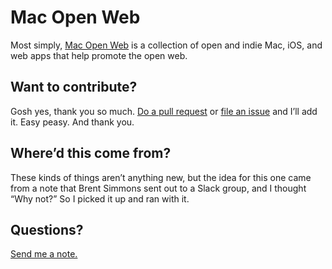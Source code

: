 # Mac Open Web

Most simply, [Mac Open Web](http://macopenweb.com) is a collection of open and indie Mac, iOS, and web apps that help promote the open web. 

## Want to contribute?

Gosh yes, thank you so much. [Do a pull request](https://github.com/good/openweb/pulls) or [file an issue](https://github.com/good/openweb/pulls) and I’ll add it. Easy peasy. And thank you.

## Where’d this come from? 

These kinds of things aren’t anything new, but the idea for this one came from a note that Brent Simmons sent out to a Slack group, and I thought “Why not?” So I picked it up and ran with it. 

## Questions?

[Send me a note.](http://begoodnotbad.com/contact)

